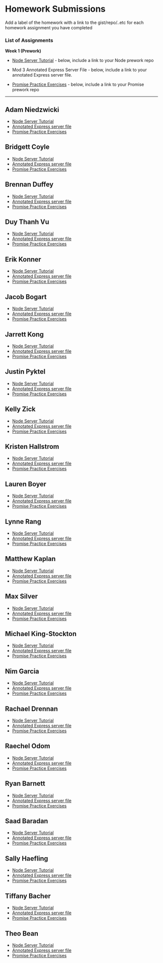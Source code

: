 # Homework Submissions

Add a label of the homework with a link to the gist/repo/..etc for each homework assignment you have completed

### List of Assignments

**Week 1 (Prework)**

* [Node Server Tutorial](http://frontend.turing.io/lessons/module-4/node-prework.html) - below, include a link to your Node prework repo

* Mod 3 Annotated Express Server File - below, include a link to your annotated Express server file.

* [Promise Practice Exercises](https://gist.github.com/robbiejaeger/dc8f55c1f9462741090862f736b82cab) - below, include a link to your Promise prework repo

---

## Adam Niedzwicki

* [Node Server Tutorial](https://github.com/AdamN8142/server-prework/blob/master/server.js)
* [Annotated Express server file](https://github.com/AdamN8142/server-prework/blob/master/annotated.js)
* [Promise Practice Exercises](https://repl.it/@AdamN8142/Promises-Pre-work)

## Bridgett Coyle

* [Node Server Tutorial]()
* [Annotated Express server file]()
* [Promise Practice Exercises]()

## Brennan Duffey

* [Node Server Tutorial]()
* [Annotated Express server file]()
* [Promise Practice Exercises]()

## Duy Thanh Vu

* [Node Server Tutorial]()
* [Annotated Express server file]()
* [Promise Practice Exercises]()

## Erik Konner

* [Node Server Tutorial]()
* [Annotated Express server file]()
* [Promise Practice Exercises]()

## Jacob Bogart

* [Node Server Tutorial]()
* [Annotated Express server file]()
* [Promise Practice Exercises]()

## Jarrett Kong

* [Node Server Tutorial]()
* [Annotated Express server file]()
* [Promise Practice Exercises]()

## Justin Pyktel

* [Node Server Tutorial]()
* [Annotated Express server file]()
* [Promise Practice Exercises]()

## Kelly Zick

* [Node Server Tutorial]()
* [Annotated Express server file]()
* [Promise Practice Exercises]()

## Kristen Hallstrom

* [Node Server Tutorial]()
* [Annotated Express server file]()
* [Promise Practice Exercises]()

## Lauren Boyer

* [Node Server Tutorial]()
* [Annotated Express server file]()
* [Promise Practice Exercises]()

## Lynne Rang

* [Node Server Tutorial]()
* [Annotated Express server file]()
* [Promise Practice Exercises]()

## Matthew Kaplan

* [Node Server Tutorial]()
* [Annotated Express server file]()
* [Promise Practice Exercises]()

## Max Silver

* [Node Server Tutorial]()
* [Annotated Express server file]()
* [Promise Practice Exercises]()

## Michael King-Stockton

* [Node Server Tutorial]()
* [Annotated Express server file]()
* [Promise Practice Exercises]()

## Nim Garcia

* [Node Server Tutorial]()
* [Annotated Express server file]()
* [Promise Practice Exercises]()

## Rachael Drennan

* [Node Server Tutorial]()
* [Annotated Express server file]()
* [Promise Practice Exercises]()

## Raechel Odom

* [Node Server Tutorial]()
* [Annotated Express server file]()
* [Promise Practice Exercises]()

## Ryan Barnett

* [Node Server Tutorial]()
* [Annotated Express server file]()
* [Promise Practice Exercises]()

## Saad Baradan

* [Node Server Tutorial]()
* [Annotated Express server file]()
* [Promise Practice Exercises]()

## Sally Haefling

* [Node Server Tutorial]()
* [Annotated Express server file]()
* [Promise Practice Exercises]()

## Tiffany Bacher

* [Node Server Tutorial]()
* [Annotated Express server file]()
* [Promise Practice Exercises]()

## Theo Bean

* [Node Server Tutorial]()
* [Annotated Express server file]()
* [Promise Practice Exercises]()
